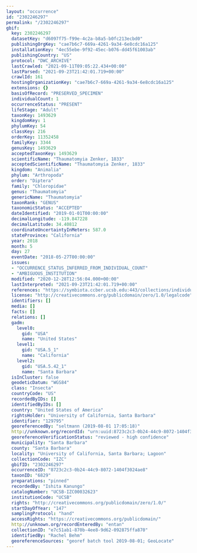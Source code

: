 ```yaml
---
layout: "occurrence"
id: "2302246297"
permalink: "/2302246297"
gbif:
  key: 2302246297
  datasetKey: "d6097f75-f99e-4c2a-b8a5-b0fc213ecbd0"
  publishingOrgKey: "cae7b6c7-669a-4261-9a34-6e8cdc16a125"
  installationKey: "4ec55ebe-9f92-45ec-b076-dd45f61003ab"
  publishingCountry: "US"
  protocol: "DWC_ARCHIVE"
  lastCrawled: "2021-09-11T09:05:22.434+00:00"
  lastParsed: "2021-09-23T21:42:01.719+00:00"
  crawlId: 161
  hostingOrganizationKey: "cae7b6c7-669a-4261-9a34-6e8cdc16a125"
  extensions: {}
  basisOfRecord: "PRESERVED_SPECIMEN"
  individualCount: 1
  occurrenceStatus: "PRESENT"
  lifeStage: "Adult"
  taxonKey: 1493629
  kingdomKey: 1
  phylumKey: 54
  classKey: 216
  orderKey: 11352458
  familyKey: 3344
  genusKey: 1493629
  acceptedTaxonKey: 1493629
  scientificName: "Thaumatomyia Zenker, 1833"
  acceptedScientificName: "Thaumatomyia Zenker, 1833"
  kingdom: "Animalia"
  phylum: "Arthropoda"
  order: "Diptera"
  family: "Chloropidae"
  genus: "Thaumatomyia"
  genericName: "Thaumatomyia"
  taxonRank: "GENUS"
  taxonomicStatus: "ACCEPTED"
  dateIdentified: "2019-01-01T00:00:00"
  decimalLongitude: -119.847228
  decimalLatitude: 34.40812
  coordinateUncertaintyInMeters: 587.0
  stateProvince: "California"
  year: 2018
  month: 5
  day: 27
  eventDate: "2018-05-27T00:00:00"
  issues:
  - "OCCURRENCE_STATUS_INFERRED_FROM_INDIVIDUAL_COUNT"
  - "AMBIGUOUS_INSTITUTION"
  modified: "2020-12-28T12:56:04.000+00:00"
  lastInterpreted: "2021-09-23T21:42:01.719+00:00"
  references: "https://symbiota.ccber.ucsb.edu:443/collections/individual/index.php?occid=129795"
  license: "http://creativecommons.org/publicdomain/zero/1.0/legalcode"
  identifiers: []
  media: []
  facts: []
  relations: []
  gadm:
    level0:
      gid: "USA"
      name: "United States"
    level1:
      gid: "USA.5_1"
      name: "California"
    level2:
      gid: "USA.5.42_1"
      name: "Santa Barbara"
  isInCluster: false
  geodeticDatum: "WGS84"
  class: "Insecta"
  countryCode: "US"
  recordedByIDs: []
  identifiedByIDs: []
  country: "United States of America"
  rightsHolder: "University of California, Santa Barbara"
  identifier: "129795"
  georeferencedBy: "seltmann (2019-08-01 17:05:18)"
  http://unknown.org/recordId: "urn:uuid:8723c2c3-0b24-44c9-8072-1404f3024ae8"
  georeferenceVerificationStatus: "reviewed - high confidence"
  municipality: "Santa Barbara"
  county: "Santa Barbara"
  locality: "University of California, Santa Barbara; Lagoon"
  collectionCode: "IZC"
  gbifID: "2302246297"
  occurrenceID: "8723c2c3-0b24-44c9-8072-1404f3024ae8"
  taxonID: "6829"
  preparations: "pinned"
  recordedBy: "Ishita Kanungo"
  catalogNumber: "UCSB-IZC00032623"
  institutionCode: "UCSB"
  rights: "http://creativecommons.org/publicdomain/zero/1.0/"
  startDayOfYear: "147"
  samplingProtocol: "hand"
  accessRights: "https://creativecommons.org/publicdomain/"
  http://unknown.org/recordEnteredBy: "entan"
  collectionID: "e7c51ab1-870b-4ee8-9d62-092875ffa870"
  identifiedBy: "Rachel Behm"
  georeferenceSources: "georef batch tool 2019-08-01; GeoLocate"
---
```

